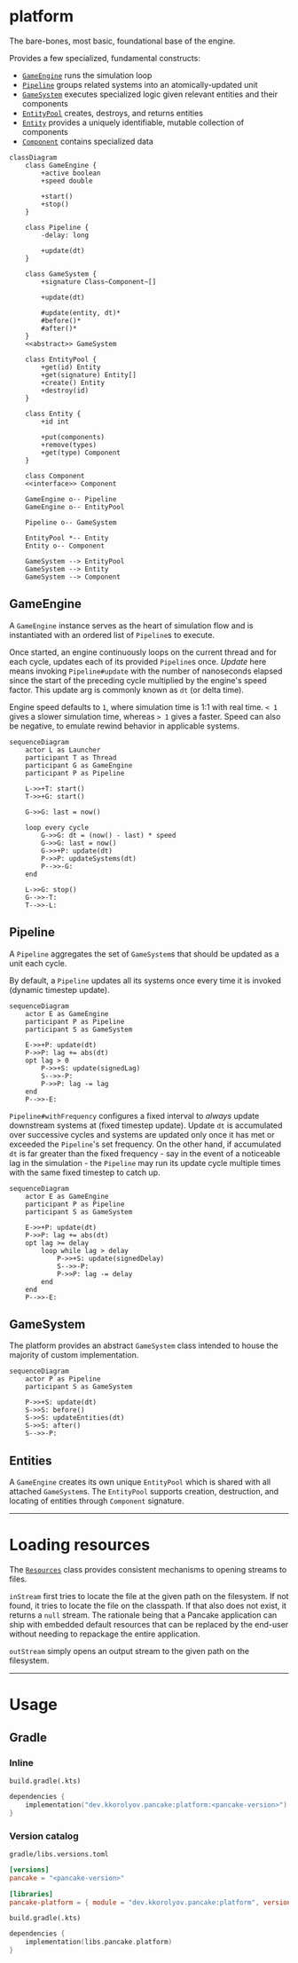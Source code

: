 # platform

The bare-bones, most basic, foundational base of the engine.

Provides a few specialized, fundamental constructs:

* [`GameEngine`](src/main/java/dev/kkorolyov/pancake/platform/GameEngine.java) runs the simulation loop
* [`Pipeline`](src/main/java/dev/kkorolyov/pancake/platform/Pipeline.java) groups related systems into an atomically-updated unit
* [`GameSystem`](src/main/java/dev/kkorolyov/pancake/platform/GameSystem.java) executes specialized logic given relevant entities and their components
* [`EntityPool`](src/main/java/dev/kkorolyov/pancake/platform/entity/EntityPool.java) creates, destroys, and returns entities
* [`Entity`](src/main/java/dev/kkorolyov/pancake/platform/entity/Entity.java) provides a uniquely identifiable, mutable collection of components
* [`Component`](src/main/java/dev/kkorolyov/pancake/platform/entity/Component.java) contains specialized data

```mermaid
classDiagram
	class GameEngine {
		+active boolean
		+speed double

		+start()
		+stop()
	}

	class Pipeline {
		-delay: long

		+update(dt)
	}

	class GameSystem {
		+signature Class~Component~[]

		+update(dt)

		#update(entity, dt)*
		#before()*
		#after()*
	}
	<<abstract>> GameSystem

	class EntityPool {
		+get(id) Entity
		+get(signature) Entity[]
		+create() Entity
		+destroy(id)
	}

	class Entity {
		+id int

		+put(components)
		+remove(types)
		+get(type) Component
	}

	class Component
	<<interface>> Component

	GameEngine o-- Pipeline
	GameEngine o-- EntityPool

	Pipeline o-- GameSystem

	EntityPool *-- Entity
	Entity o-- Component

	GameSystem --> EntityPool
	GameSystem --> Entity
	GameSystem --> Component
```

## GameEngine

A `GameEngine` instance serves as the heart of simulation flow and is instantiated with an ordered list of `Pipeline`s to execute.

Once started, an engine continuously loops on the current thread and for each cycle, updates each of its provided `Pipeline`s once.
_Update_ here means invoking `Pipeline#update` with the number of nanoseconds elapsed since the start of the preceding cycle multiplied by the engine's speed factor.
This update arg is commonly known as `dt` (or delta time).

Engine speed defaults to `1`, where simulation time is 1:1 with real time.
`< 1` gives a slower simulation time, whereas `> 1` gives a faster.
Speed can also be negative, to emulate rewind behavior in applicable systems.

```mermaid
sequenceDiagram
	actor L as Launcher
	participant T as Thread
	participant G as GameEngine
	participant P as Pipeline

	L->>+T: start()
	T->>+G: start()

	G->>G: last = now()

	loop every cycle
		G->>G: dt = (now() - last) * speed
		G->>G: last = now()
		G->>+P: update(dt)
		P->>P: updateSystems(dt)
		P-->>-G: 
	end

	L->>G: stop()
	G-->>-T: 
	T-->>-L: 
```

## Pipeline

A `Pipeline` aggregates the set of `GameSystem`s that should be updated as a unit each cycle.

By default, a `Pipeline` updates all its systems once every time it is invoked (dynamic timestep update).

```mermaid
sequenceDiagram
	actor E as GameEngine
	participant P as Pipeline
	participant S as GameSystem

	E->>+P: update(dt)
	P->>P: lag += abs(dt)
	opt lag > 0
		P->>+S: update(signedLag)
		S-->>-P: 
		P->>P: lag -= lag
	end
	P-->>-E: 
```

`Pipeline#withFrequency` configures a fixed interval to _always_ update downstream systems at (fixed timestep update).
Update `dt` is accumulated over successive cycles and systems are updated only once it has met or exceeded the `Pipeline`'s set frequency.
On the other hand, if accumulated `dt` is far greater than the fixed frequency - say in the event of a noticeable lag in the simulation - the `Pipeline` may run its update cycle multiple times with the same fixed timestep to catch up.

```mermaid
sequenceDiagram
	actor E as GameEngine
	participant P as Pipeline
	participant S as GameSystem

	E->>+P: update(dt)
	P->>P: lag += abs(dt)
	opt lag >= delay
		loop while lag > delay
			P->>+S: update(signedDelay)
			S-->>-P: 
			P->>P: lag -= delay
		end
	end
	P-->>-E: 
```

## GameSystem

The platform provides an abstract `GameSystem` class intended to house the majority of custom implementation.

```mermaid
sequenceDiagram
	actor P as Pipeline
	participant S as GameSystem
	
	P->>+S: update(dt)
	S->>S: before()
	S->>S: updateEntities(dt)
	S->>S: after()
	S-->>-P: 
```

## Entities

A `GameEngine` creates its own unique `EntityPool` which is shared with all attached `GameSystem`s.
The `EntityPool` supports creation, destruction, and locating of entities through `Component` signature.

---

# Loading resources

The [`Resources`](src/main/java/dev/kkorolyov/pancake/platform/Resources.java) class provides consistent mechanisms to opening streams to files.

`inStream` first tries to locate the file at the given path on the filesystem.
If not found, it tries to locate the file on the classpath.
If that also does not exist, it returns a `null` stream.
The rationale being that a Pancake application can ship with embedded default resources that can be replaced by the end-user without needing to repackage the entire application.

`outStream` simply opens an output stream to the given path on the filesystem.

---

# Usage

## Gradle

### Inline

`build.gradle(.kts)`

```kotlin
dependencies {
	implementation("dev.kkorolyov.pancake:platform:<pancake-version>")
}
```

### Version catalog

`gradle/libs.versions.toml`

```toml
[versions]
pancake = "<pancake-version>"

[libraries]
pancake-platform = { module = "dev.kkorolyov.pancake:platform", version.ref = "pancake" }
```

`build.gradle(.kts)`

```kotlin
dependencies {
	implementation(libs.pancake.platform)
}
```
